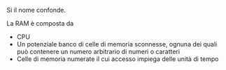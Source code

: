 
Si il nome confonde.

La RAM è composta da

- CPU
- Un potenziale banco di celle di memoria sconnesse, ognuna dei quali può contenere un numero arbitrario di numeri o caratteri
- Celle di memoria numerate il cui accesso impiega delle unità di tempo